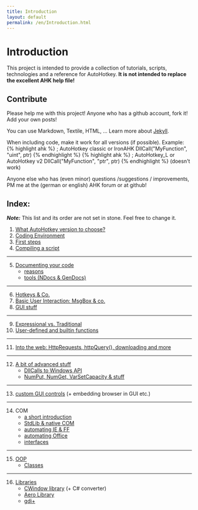 ```yaml
---
title: Introduction
layout: default
permalink: /en/Introduction.html
---
```


# Introduction
This project is intended to provide a collection of tutorials, scripts, technologies and a reference for AutoHotkey.
**It is not intended to replace the excellent AHK help file!**

## Contribute
Please help me with this project! Anyone who has a github account, fork it! Add your own posts!

You can use Markdown, Textile, HTML, ...
Learn more about [Jekyll](https://github.com/mojombo/jekyll#readme).

When including code, make it work for all versions (if possible). Example:
{% highlight ahk %} ; AutoHotkey classic or IronAHK
DllCall("MyFunction", "uint", ptr) {% endhighlight %}
{% highlight ahk %} ; AutoHotkey_L or AutoHotkey v2
DllCall("MyFunction", "ptr", ptr) {% endhighlight %}
(doesn't work)

Anyone else who has (even minor) questions /suggestions / improvements, PM me at the (german or english) AHK forum or at github!

## Index:
***Note:*** This list and its order are not set in stone. Feel free to change it.

1. [What AutoHotkey version to choose?](What-Version-To-Choose.html)
2. [Coding Environment](Coding-Environment.html)
3. [First steps]()
4. [Compiling a script](Compiling.html)
- - -
5. [Documenting your code]()
	- [reasons]()
	- [tools (NDocs & GenDocs)]()
- - -
6. [Hotkeys & Co.]()
7. [Basic User Interaction: MsgBox & co.]()
8. [GUI stuff]()
- - -
9. [Expressional vs. Traditional]()
10. [User-defined and builtin functions]()
- - -
11. [Into the web: HttpRequests, httpQuery(), downloading and more]()
- - -
12. [A bit of advanced stuff]()
	- [DllCalls to Windows API]()
	- [NumPut, NumGet, VarSetCapacity & stuff]()
- - -
13. [custom GUI controls]() (+ embedding browser in GUI etc.)
- - -
14. COM
	- [a short introduction]()
	- [StdLib & native COM]()
	- [automating IE & FF]()
	- [automating Office]()
	- [interfaces]()
- - -
15. [OOP]()
	- [Classes]()
- - -
16. [Libraries]()
    - [CWindow library]() (+ C# converter)
	- [Aero Library]()
    - [gdi+]()